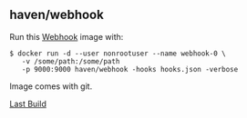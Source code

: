 ## haven/webhook

Run this [Webhook][] image with:

    $ docker run -d --user nonrootuser --name webhook-0 \
       -v /some/path:/some/path
       -p 9000:9000 haven/webhook -hooks hooks.json -verbose 

Image comes with git.

[Last Build][packages]

[Webhook]: https://github.com/adnanh/webhook
[packages]: PACKAGES.md

